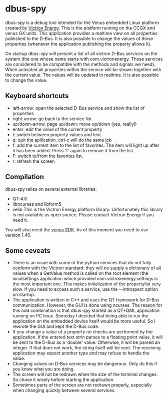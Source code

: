 # dbus-spy

dbus-spy is a debug tool intended for the Venus embedded Linux platform created by
[Victron Energy](http://victronenergy.com).
This is the platform running on the CCGX and venus GX units. This application provides a realtime
view on all properties published to the D-Bus. It is also possible to change the values of those
properties (whenever the application publishing the property allows it).

On startup dbus-spy will present a list of all victron D-Bus services on the system (the one whose
name starts with com.victronenergy. Those services are considered to be compatible with the methods
and signals we need). When activated all properties within the service will be shown together with
the current value. The values will be updated in realtime. It is also possible to change the value.

## Keyboard shortcuts

* left-arrow: open the selected D-Bus service and show the list of properties
* right-arrow: go back to the service list
* up/down-arrow, page up/down: move up/down (yes, really!)
* enter: edit the value of the current property
* t: switch between property values and text
* q: quit the apllication. ctrl-c will do the same job
* f: add the current item to the list of favorites. The item will light up after it has been added.
  Press 'f' again to remove it from the list.
* F: switch to/from the favorites list.
* r: refresh the screen

## Compilation

dbus-spy relies on several external libraries:
* QT-4.8
* libncurses and libform5
* velib This is the Victron Energy platform library. Unfortunately this library is not available
  as open source. Please contact Victron Energy if you need it.

You will also need the
[venus SDK](https://www.victronenergy.com/live/open_source:ccgx:setup_development_environment).
As of this moment you need to use version 1.40.

## Some ceveats

* There is an issue with some of the python services that do not fully conform with the Victron
  standard: they will no supply a dictionary of all values when a GetValue method is called on the
  root element (the localsettings application which provided com.victronenergy.settings is the most
  important one. This makes initialization of the propertylist very slow. If you need to access such
  a service, use the --introspect option on startup.
* The application is written in C++ and uses the QT framework for D-Bus communication. However,
  the GUI is done using ncurses. The reason for this odd combination is that dbus-spy started as
  a QT+QML application running on PC linux. Someday I decided that being able to run the application
  on the embedded device itself would be more useful. So I rewrote the GUI and kept the D-Bus code.
* If you change a value of a property no checks are performed by the application. If the entered
  text strin parses to a floating point value, it will be sent to the D-Bus as a 'double'
  value. Otherwise, it will be parsed an integer. If that does not work, the string itself will be
  sent. The receiving application may expect another type and may refuse to handle the value.
* Changing values on D-Bus services may be dangerous. Only do this if you know what you are doing.
* The screen will not be redrawn when the size of the terminal changes. So chose it wisely before
  starting the application.
* Sometimes parts of the screen are not redrawn properly, especially when changing quickly between
  several services.

